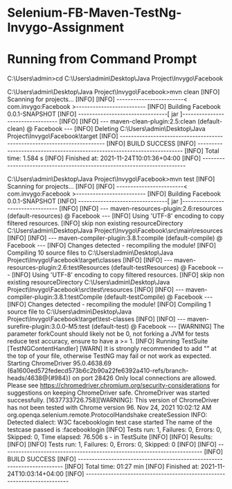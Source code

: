 # Selenium-FB-Maven-TestNg-Invygo-Assignment



# Running from Command Prompt 

    

C:\Users\admin>cd C:\Users\admin\Desktop\Java Project\Invygo\Facebook

C:\Users\admin\Desktop\Java Project\Invygo\Facebook>mvn clean
[INFO] Scanning for projects...
[INFO]
[INFO] ------------------------< com.invygo:Facebook >-------------------------
[INFO] Building Facebook 0.0.1-SNAPSHOT
[INFO] --------------------------------[ jar ]---------------------------------
[INFO]
[INFO] --- maven-clean-plugin:2.5:clean (default-clean) @ Facebook ---
[INFO] Deleting C:\Users\admin\Desktop\Java Project\Invygo\Facebook\target
[INFO] ------------------------------------------------------------------------
[INFO] BUILD SUCCESS
[INFO] ------------------------------------------------------------------------
[INFO] Total time:  1.584 s
[INFO] Finished at: 2021-11-24T10:01:36+04:00
[INFO] ------------------------------------------------------------------------

C:\Users\admin\Desktop\Java Project\Invygo\Facebook>mvn test
[INFO] Scanning for projects...
[INFO]
[INFO] ------------------------< com.invygo:Facebook >-------------------------
[INFO] Building Facebook 0.0.1-SNAPSHOT
[INFO] --------------------------------[ jar ]---------------------------------
[INFO]
[INFO] --- maven-resources-plugin:2.6:resources (default-resources) @ Facebook ---
[INFO] Using 'UTF-8' encoding to copy filtered resources.
[INFO] skip non existing resourceDirectory C:\Users\admin\Desktop\Java Project\Invygo\Facebook\src\main\resources
[INFO]
[INFO] --- maven-compiler-plugin:3.8.1:compile (default-compile) @ Facebook ---
[INFO] Changes detected - recompiling the module!
[INFO] Compiling 10 source files to C:\Users\admin\Desktop\Java Project\Invygo\Facebook\target\classes
[INFO]
[INFO] --- maven-resources-plugin:2.6:testResources (default-testResources) @ Facebook ---
[INFO] Using 'UTF-8' encoding to copy filtered resources.
[INFO] skip non existing resourceDirectory C:\Users\admin\Desktop\Java Project\Invygo\Facebook\src\test\resources
[INFO]
[INFO] --- maven-compiler-plugin:3.8.1:testCompile (default-testCompile) @ Facebook ---
[INFO] Changes detected - recompiling the module!
[INFO] Compiling 1 source file to C:\Users\admin\Desktop\Java Project\Invygo\Facebook\target\test-classes
[INFO]
[INFO] --- maven-surefire-plugin:3.0.0-M5:test (default-test) @ Facebook ---
[WARNING] The parameter forkCount should likely not be 0, not forking a JVM for tests reduce test accuracy, ensure to have a <forkCount> >= 1.
[INFO] Running TestSuite
[TestNGContentHandler] [WARN] It is strongly recommended to add "<!DOCTYPE suite SYSTEM "http://testng.org/testng-1.0.dtd" >" at the top of your file, otherwise TestNG may fail or not work as expected.
Starting ChromeDriver 95.0.4638.69 (6a1600ed572fedecd573b6c2b90a22fe6392a410-refs/branch-heads/4638@{#984}) on port 28426
Only local connections are allowed.
Please see https://chromedriver.chromium.org/security-considerations for suggestions on keeping ChromeDriver safe.
ChromeDriver was started successfully.
[1637733726.758][WARNING]: This version of ChromeDriver has not been tested with Chrome version 96.
Nov 24, 2021 10:02:12 AM org.openqa.selenium.remote.ProtocolHandshake createSession
INFO: Detected dialect: W3C
facebooklogin test case started
The name of the testcase passed is :facebooklogin
[INFO] Tests run: 1, Failures: 0, Errors: 0, Skipped: 0, Time elapsed: 76.506 s - in TestSuite
[INFO]
[INFO] Results:
[INFO]
[INFO] Tests run: 1, Failures: 0, Errors: 0, Skipped: 0
[INFO]
[INFO] ------------------------------------------------------------------------
[INFO] BUILD SUCCESS
[INFO] ------------------------------------------------------------------------
[INFO] Total time:  01:27 min
[INFO] Finished at: 2021-11-24T10:03:14+04:00
[INFO] ------------------------------------------------------------------------

